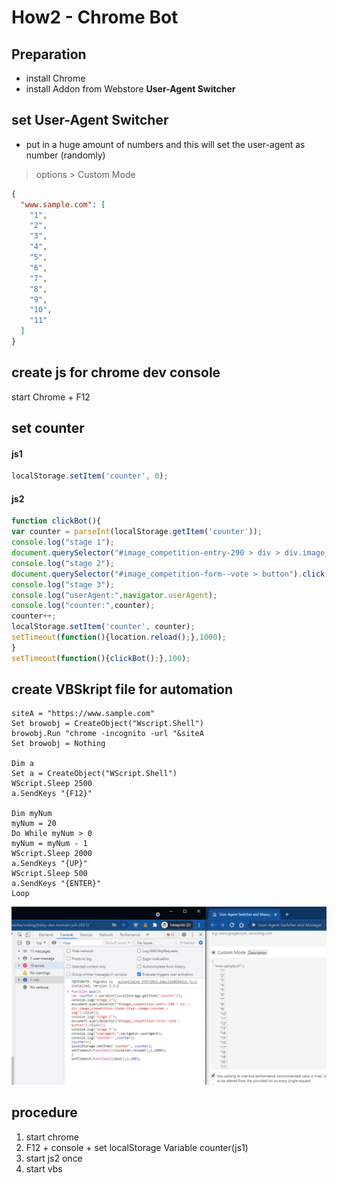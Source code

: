 # How2 - Chrome Bot
## Preparation
- install Chrome
- install Addon from Webstore **User-Agent Switcher**

## set User-Agent Switcher
- put in a huge amount of numbers and this will set the user-agent as number (randomly)
> options > Custom Mode
```json
{
  "www.sample.com": [
    "1",
    "2",
    "3",
    "4",
    "5",
    "6",
    "7",
    "8",
    "9",
    "10",
    "11"
  ]
}
```

## create js for chrome dev console
start Chrome + F12

## set counter
#### js1
```js
localStorage.setItem('counter', 0);
```
#### js2
```js
function clickBot(){
var counter = parseInt(localStorage.getItem('counter'));
console.log("stage 1");
document.querySelector("#image_competition-entry-290 > div > div.image_competition-items-item--image.rounded > img").click();
console.log("stage 2");
document.querySelector("#image_competition-form--vote > button").click();
console.log("stage 3");
console.log("userAgent:",navigator.userAgent);
console.log("counter:",counter);
counter++;
localStorage.setItem('counter', counter);
setTimeout(function(){location.reload();},1000);
}
setTimeout(function(){clickBot();},100);
```

## create VBSkript file for automation
```vbs
siteA = "https://www.sample.com"
Set browobj = CreateObject("Wscript.Shell")
browobj.Run "chrome -incognito -url "&siteA
Set browobj = Nothing

Dim a
Set a = CreateObject("WScript.Shell")
WScript.Sleep 2500
a.SendKeys "{F12}"

Dim myNum
myNum = 20
Do While myNum > 0
myNum = myNum - 1
WScript.Sleep 2000
a.SendKeys "{UP}"
WScript.Sleep 500
a.SendKeys "{ENTER}"
Loop
```

![Screenshot - Chrome Bot.png](./Screenshot%20-%20Chrome%20Bot.png)

## procedure
1. start chrome
2. F12 + console + set localStorage Variable counter(js1)
3. start js2 once
4. start vbs